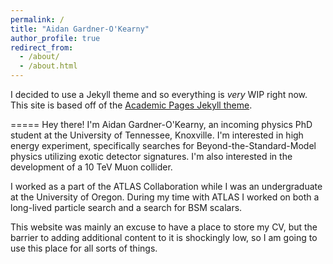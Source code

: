 ```yaml
---
permalink: /
title: "Aidan Gardner-O'Kearny"
author_profile: true
redirect_from: 
  - /about/
  - /about.html
---
```


I decided to use a Jekyll theme and so everything is *very* WIP right now. This site is based off of the [Academic Pages Jekyll theme](/home/aidango/Pictures/Gardnerokearny.Aidan.GrabCeleb2025.jpg).

=====
Hey there! I'm Aidan Gardner-O'Kearny, an incoming physics PhD student at the University of Tennessee, Knoxville. I'm interested in high energy experiment, specifically searches for Beyond-the-Standard-Model physics utilizing exotic detector signatures. I'm also interested in the development of a 10 TeV Muon collider.

I worked as a part of the ATLAS Collaboration while I was an undergraduate at the University of Oregon. During my time with ATLAS I worked on both a long-lived particle search and a search for BSM scalars.

This website was mainly an excuse to have a place to store my CV, but the barrier to adding additional content to it is shockingly low, so I am going to use this place for all sorts of things.